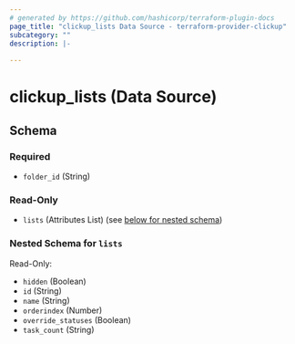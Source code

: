 ```yaml
---
# generated by https://github.com/hashicorp/terraform-plugin-docs
page_title: "clickup_lists Data Source - terraform-provider-clickup"
subcategory: ""
description: |-
  
---
```


# clickup_lists (Data Source)





<!-- schema generated by tfplugindocs -->
## Schema

### Required

- `folder_id` (String)

### Read-Only

- `lists` (Attributes List) (see [below for nested schema](#nestedatt--lists))

<a id="nestedatt--lists"></a>
### Nested Schema for `lists`

Read-Only:

- `hidden` (Boolean)
- `id` (String)
- `name` (String)
- `orderindex` (Number)
- `override_statuses` (Boolean)
- `task_count` (String)
